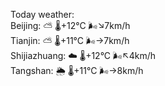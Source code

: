 Today weather:  
Beijing: ⛅️  🌡️+12°C 🌬️↘7km/h  
Tianjin: ⛅️  🌡️+11°C 🌬️→7km/h  
Shijiazhuang: ☁️   🌡️+12°C 🌬️↖4km/h  
Tangshan: 🌦   🌡️+11°C 🌬️→8km/h  
